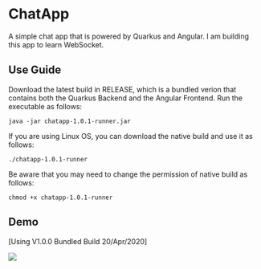 # ChatApp

A simple chat app that is powered by Quarkus and Angular. I am building this app to learn WebSocket.

## Use Guide

Download the latest build in RELEASE, which is a bundled verion that contains both the Quarkus Backend and the Angular Frontend. Run the executable as follows:

    java -jar chatapp-1.0.1-runner.jar

If you are using Linux OS, you can download the native build and use it as follows:

    ./chatapp-1.0.1-runner

Be aware that you may need to change the permission of native build as follows:

    chmod +x chatapp-1.0.1-runner

## Demo

[Using V1.0.0 Bundled Build 20/Apr/2020]

<img src="https://user-images.githubusercontent.com/45169791/79766180-36542180-835a-11ea-9b6e-b96574f4078c.gif">
